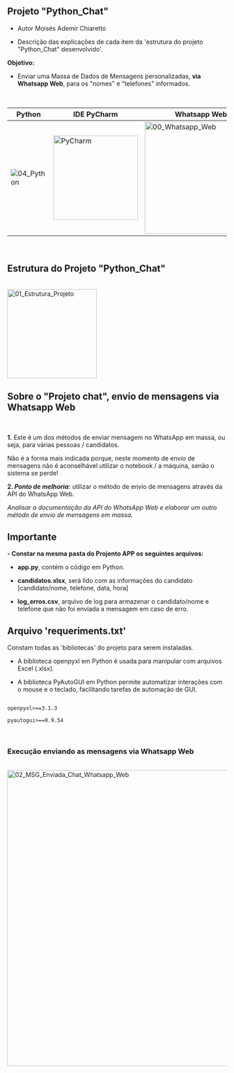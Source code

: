 ## Projeto "Python_Chat"

- Autor Moisés Ademir Chiaretto
  
- Descrição das explicações de cada item da 'estrutura do projeto "Python_Chat" desenvolvido'.

**Objetivo:**

- Enviar uma Massa de Dados de Mensagens personalizadas, **via Whatsapp Web**, para os "nomes" e "telefones" informados.


<br>

|Python           |IDE PyCharm              |Whatsapp Web          |HTML / CSS / JS  	|XPATH	  	|
|-----------------|-------------------------|----------------------|------------------|-----------|
| ![04_Python](https://github.com/moiseschiaretto/Python_MassadeDados/assets/84775466/85379dcd-9c54-435b-806c-3a32f9c3379a) | <img width="194" alt="PyCharm" src="https://github.com/moiseschiaretto/Python_MassadeDados/assets/84775466/3b559cdd-52a3-4d99-8c3a-bad81aaa7731"> | <img width="258" alt="00_Whatsapp_Web" src="https://github.com/moiseschiaretto/Python_Chat/assets/84775466/e073a334-293b-4d27-a759-024d32a78c27"> | <img width="236" alt="00_HTML_CSS_JS" src="https://github.com/moiseschiaretto/Python_MassadeDados/assets/84775466/950d0762-c8b2-4d30-9d6e-af34006b3ac9"> | <img width="142" alt="00_XPATH" src="https://github.com/moiseschiaretto/Python_MassadeDados/assets/84775466/c89d3bdd-4d14-4f43-ac2c-93d7382cafdc"> |

<br>

## Estrutura do Projeto "Python_Chat"
<br>

<img width="205" alt="01_Estrutura_Projeto" src="https://github.com/moiseschiaretto/Python_Chat/assets/84775466/a882a52a-2aee-402e-b871-b0147830d968">



## Sobre o "Projeto chat", envio de mensagens via Whatsapp Web
<br>

**1.** Este é um dos métodos de enviar mensagem no WhatsApp em massa, ou seja, para várias pessoas / candidatos.

Não é a forma mais indicada porque, neste momento de envio de mensagens não é aconselhável utilizar o notebook / a máquina, senão o sistema se perde!

**2. _Ponto de melhoria:_** utilizar o método de envio de mensagens através da API do WhatsApp Web.

_Analisar a documentação da API do WhatsApp Web e elaborar um outro método de envio de mensagens em massa._


## Importante

**- Constar na mesma pasta do Projento APP os seguintes arquivos:**

- **app.py**, contém o código em Python.

- **candidatos.xlsx**, será lido com as informações do candidato [candidato/nome, telefone, data, hora]

- **log_erros.csv**, arquivo de log para armazenar o candidato/nome e telefone que não foi enviada a mensagem em caso de erro.


## Arquivo 'requeriments.txt'

Constam todas as 'bibliotecas' do projeto para serem instaladas.

- A biblioteca openpyxl em Python é usada para manipular com arquivos Excel (.xlsx).

- A biblioteca PyAutoGUI em Python permite automatizar interações com o mouse e o teclado, facilitando tarefas de automação de GUI.

```

openpyxl>==3.1.3

pyautogui>==0.9.54

```
<br>

### Execução enviando as mensagens via Whatsapp Web
<br>

<img width="680" alt="02_MSG_Enviada_Chat_Whatsapp_Web" src="https://github.com/moiseschiaretto/Python_Chat/assets/84775466/cdf43452-0ffc-4c79-9d8e-20ff31e5999c">


<br>

